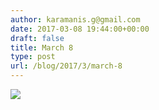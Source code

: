 ```yaml
---
author: karamanis.g@gmail.com
date: 2017-03-08 19:44:00+00:00
draft: false
title: March 8
type: post
url: /blog/2017/3/march-8
---
```


![](/images/2017-03-08-20173march-8/image-asset.jpeg)

